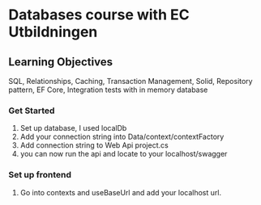 # Databases course with EC Utbildningen 
## Learning Objectives 
SQL, Relationships, Caching, Transaction Management, Solid, Repository pattern, EF Core, Integration tests with in memory database

### Get Started 
1. Set up database, I used localDb
2. Add your connection string into Data/context/contextFactory
2. Add connection string to Web Api project.cs
3. you can now run the api and locate to your localhost/swagger

### Set up frontend
1. Go into contexts and useBaseUrl and add your localhost url. 